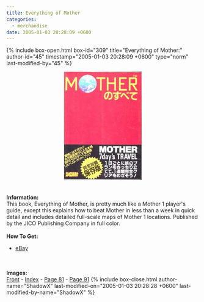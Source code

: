 ```yaml
---
title: Everything of Mother
categories:
  - merchandise
date: 2005-01-03 20:28:09 +0600
---
```

{% include box-open.html box-id="309" title="Everything of Mother:" author-id="45" timestamp="2005-01-03 20:28:09 +0600" type="norm" last-modified-by="45" %}
	<center>
	<img src="/merchandise/images/eom_title.jpg" border="0" alt="Everything of Mother" />
	</center>
	<br /><br />
	<b>Information:</b>
	<br />
	This book, Everything of Mother, is pretty much like a Mother 1 player's guide, 
	except this explains how to beat Mother in less than a week in quick detail and 
	includes detailed full-scale maps of Mother 1 locations. Published by the JICO 
	Publishing Company in full color.
	<br /><br />
	<b>How To Get:</b>
	<br />
	<ul>
	<li><a href="http://www.ebay.com">eBay</a></li>
	</ul>
	<br /><br />
	<b>Images:</b>
	<br />
	<a href="/merchandise/images/eom_front.jpg">Front</a> - <a href="/merchandise/images/eom_index.jpg">Index</a> - <a href="/merchandise/images/eom_page81.jpg">Page 81</a> - 
	<a href="/merchandise/images/eom_page91.jpg">Page 91</a>
{% include box-close.html author-name="ShadowX" last-modified-on="2005-01-03 20:28:28 +0600" last-modified-by-name="ShadowX" %}
